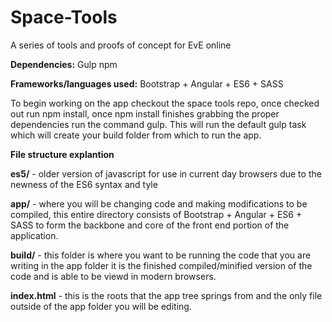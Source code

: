 Space-Tools
==========

A series of tools and proofs of concept for EvE online

**Dependencies:**
Gulp
npm

**Frameworks/languages used:** Bootstrap + Angular + ES6 + SASS

To begin working on the app checkout the space tools repo, once checked out run npm install, once npm install finishes grabbing the proper dependencies run the command gulp. This will run the default gulp task which will create your build folder from which to run the app.

**File structure explantion**

**es5/** - older version of javascript for use in current day browsers due to the newness of the ES6 syntax and tyle

**app/** - where you will be changing code and making modifications to be compiled, this entire directory consists of Bootstrap + Angular + ES6 + SASS to form the backbone and core of the front end portion of the application.

**build/** - this folder is where you want to be running the code that you are writing in the app folder it is the finished compiled/minified version of the code and is able to be viewd in modern browsers.

**index.html** - this is the roots that the app tree springs from and the only file outside of the app folder you will be editing.
